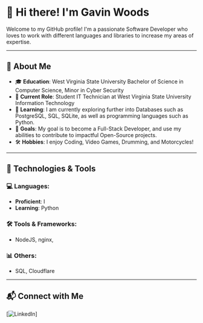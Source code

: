 # 👋 Hi there! I'm Gavin Woods

Welcome to my GitHub profile! I'm a passionate Software Developer who loves to work with different languages and libraries to increase my areas of expertise.

---

## 🌟 About Me

- 🎓 **Education**: West Virginia State University Bachelor of Science in Computer Science, Minor in Cyber Security
- 💼 **Current Role**: Student IT Technician at West Virginia State University Information Technology
- 🌱 **Learning**: I am currently exploring further into Databases such as PostgreSQL, SQL, SQLite, as well as programming languages such as Python.
- 🎯 **Goals**: My goal is to become a Full-Stack Developer, and use my abilities to contribute to impactful Open-Source projects.
- 🛠️ **Hobbies**: I enjoy Coding, Video Games, Drumming, and Motorcycles!

---

## 🔧 Technologies & Tools  

### 💻 Languages:
- **Proficient**: I
- **Learning**: Python  

### 🛠️ Tools & Frameworks:
- NodeJS, nginx, 

### 📊 Others:
- SQL, Cloudflare

---

## 📬 Connect with Me  

[![LinkedIn](https://www.linkedin.com/in/gavin-woods-31789432a/)]
